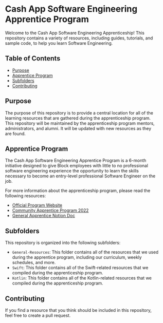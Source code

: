 # Cash App Software Engineering Apprentice Program

Welcome to the Cash App Software Engineering Apprenticeship! This repository contains a variety of resources, including guides, tutorials, and sample code, to help you learn Software Engineering.

## Table of Contents

* [Purpose](#purpose)
* [Apprentice Program](#apprentice-program)
* [Subfolders](#subfolders)
* [Contributing](#contributing)

## Purpose

The purpose of this repository is to provide a central location for all of the learning resources that are gathered during the apprenticeship program. This repository will be maintained by the apprenticeship program mentors, administrators, and alumni. It will be updated with new resources as they are found. 

## Apprentice Program

The Cash App Software Engineering Apprentice Program is a 6-month initiative designed to give Block employees with little to no professional software engineering experience the opportunity to learn the skills necessary to become an entry-level professional Software Engineer on the job.

For more information about the apprenticeship program, please read the following resources:

- [Official Program Website](https://my.sqprod.co/resources/the-cash-engineering-apprentice-program)
- [Community Apprentice Program 2022](https://www.notion.so/cashappcash/Apprenticeship-2022-fc5a3ba49f2b4d34a59c601c9f321b95)
- [General Apprentice Notion Doc](https://www.notion.so/cashappcash/Apprenticeship-9d85a15bfdae44d9ae965d48d52f54f7)

## Subfolders

This repository is organized into the following subfolders:

- `General-Resources`: This folder contains all of the resources that we used during the apprentice program, including our curriculum, weekly schedules, and more.
- `Swift`: This folder contains all of the Swift-related resources that we compiled during the apprenticeship program.
- `Kotlin`: This folder contains all of the Kotlin-related resources that we compiled during the apprenticeship program.

## Contributing

If you find a resource that you think should be included in this repository, feel free to create a pull request.


